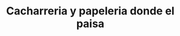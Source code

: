 ---
title: "Cacharreria y papeleria donde el paisa"
url: /puerto-gaitan/cacharreria-y-papeleria-donde-el-paisa/
shop: Schreibwaren
---